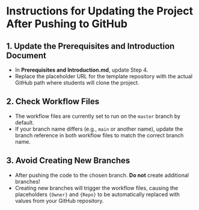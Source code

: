 # Instructions for Updating the Project After Pushing to GitHub

## 1. Update the Prerequisites and Introduction Document

- In **Prerequisites and Introduction.md**, update Step 4.
- Replace the placeholder URL for the template repository with the actual GitHub path where students will clone the project.

## 2. Check Workflow Files

- The workflow files are currently set to run on the `master` branch by default.
- If your branch name differs (e.g., `main` or another name), update the branch reference in both workflow files to match the correct branch name.

## 3. Avoid Creating New Branches

- After pushing the code to the chosen branch. **Do not** create additional branches!
- Creating new branches will trigger the workflow files, causing the placeholders `{Owner}` and `{Repo}` to be automatically replaced with values from your GitHub repository.
